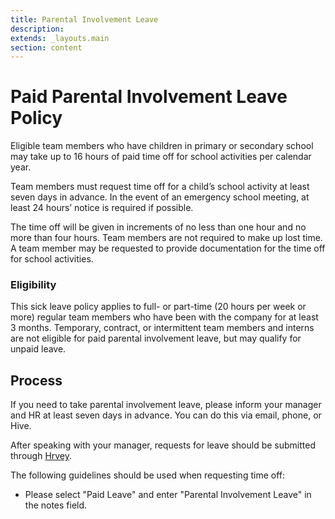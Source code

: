 ```yaml
---
title: Parental Involvement Leave
description:
extends: _layouts.main
section: content
---
```


# Paid Parental Involvement Leave Policy

Eligible team members who have children in primary or secondary school may take up to 16 hours of paid time off for school activities per calendar year.

Team members must request time off for a child’s school activity at least seven days in advance. In the event of an emergency school meeting, at least 24 hours’ notice is required if possible.

The time off will be given in increments of no less than one hour and no more than four hours. Team members are not required to make up lost time. A team member may be requested to provide documentation for the time off for school activities.

### Eligibility

This sick leave policy applies to full- or part-time (20 hours per week or more) regular team members who have been with the company for at least 3 months. Temporary, contract, or intermittent team members and interns are not eligible for paid parental involvement leave, but may qualify for unpaid leave.

## Process

If you need to take parental involvement leave, please inform your manager and HR at least seven days in advance. You can do this via email, phone, or Hive.

After speaking with your manager, requests for leave should be submitted through [Hrvey](https://www.hrvey.com/dashboard).

The following guidelines should be used when requesting time off:

- Please select "Paid Leave" and enter "Parental Involvement Leave" in the notes field.
